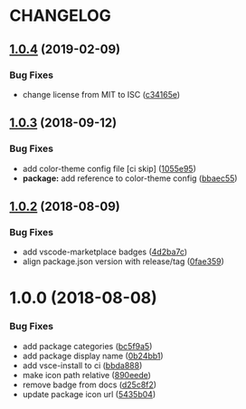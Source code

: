 # CHANGELOG

## [1.0.4](https://github.com/seantrane/balanced-theme-for-vscode/compare/v1.0.3...v1.0.4) (2019-02-09)


### Bug Fixes

* change license from MIT to ISC ([c34165e](https://github.com/seantrane/balanced-theme-for-vscode/commit/c34165e))

## [1.0.3](https://github.com/seantrane/balanced-theme-for-vscode/compare/v1.0.2...v1.0.3) (2018-09-12)


### Bug Fixes

* add color-theme config file [ci skip] ([1055e95](https://github.com/seantrane/balanced-theme-for-vscode/commit/1055e95))
* **package:** add reference to color-theme config ([bbaec55](https://github.com/seantrane/balanced-theme-for-vscode/commit/bbaec55))

## [1.0.2](https://github.com/seantrane/balanced-theme-for-vscode/compare/v1.0.1...v1.0.2) (2018-08-09)


### Bug Fixes

* add vscode-marketplace badges ([4d2ba7c](https://github.com/seantrane/balanced-theme-for-vscode/commit/4d2ba7c))
* align package.json version with release/tag ([0fae359](https://github.com/seantrane/balanced-theme-for-vscode/commit/0fae359))

# 1.0.0 (2018-08-08)


### Bug Fixes

* add package categories ([bc5f9a5](https://github.com/seantrane/balanced-theme-for-vscode/commit/bc5f9a5))
* add package display name ([0b24bb1](https://github.com/seantrane/balanced-theme-for-vscode/commit/0b24bb1))
* add vsce-install to ci ([bbda888](https://github.com/seantrane/balanced-theme-for-vscode/commit/bbda888))
* make icon path relative ([890eede](https://github.com/seantrane/balanced-theme-for-vscode/commit/890eede))
* remove badge from docs ([d25c8f2](https://github.com/seantrane/balanced-theme-for-vscode/commit/d25c8f2))
* update package icon url ([5435b04](https://github.com/seantrane/balanced-theme-for-vscode/commit/5435b04))
